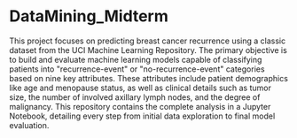 # DataMining_Midterm
This project focuses on predicting breast cancer recurrence using a classic dataset from the UCI Machine Learning Repository. The primary objective is to build and evaluate machine learning models capable of classifying patients into "recurrence-event" or "no-recurrence-event" categories based on nine key attributes. These attributes include patient demographics like age and menopause status, as well as clinical details such as tumor size, the number of involved axillary lymph nodes, and the degree of malignancy. This repository contains the complete analysis in a Jupyter Notebook, detailing every step from initial data exploration to final model evaluation.
